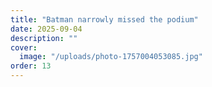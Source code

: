 ```yaml
---
title: "Batman narrowly missed the podium"
date: 2025-09-04
description: ""
cover:
  image: "/uploads/photo-1757004053085.jpg"
order: 13
---
```


